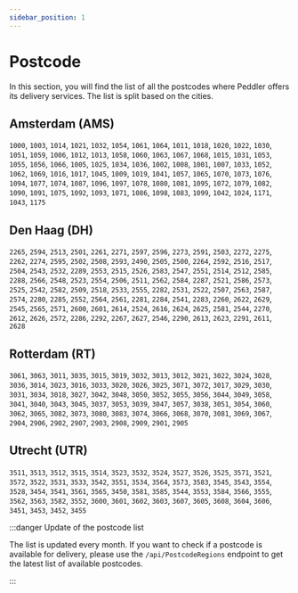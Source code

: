 ```yaml
---
sidebar_position: 1
---
```


# Postcode

In this section, you will find the list of all the postcodes where Peddler offers its delivery services. The list is split based on the cities.

## Amsterdam (AMS)

`1000`, `1003`, `1014`, `1021`, `1032`, `1054`, `1061`, `1064`, `1011`, `1018`, `1020`, `1022`, `1030`, `1051`, `1059`, `1006`, `1012`, `1013`, `1058`, `1060`, `1063`, `1067`, `1068`, `1015`, `1031`, `1053`, `1055`, `1056`, `1066`, `1005`, `1025`, `1034`, `1036`, `1002`, `1008`, `1001`, `1007`, `1033`, `1052`, `1062`, `1069`, `1016`, `1017`, `1045`, `1009`, `1019`, `1041`, `1057`, `1065`, `1070`, `1073`, `1076`, `1094`, `1077`, `1074`, `1087`, `1096`, `1097`, `1078`, `1080`, `1081`, `1095`, `1072`, `1079`, `1082`, `1090`, `1091`, `1075`, `1092`, `1093`, `1071`, `1086`, `1098`, `1083`, `1099`, `1042`, `1024`, `1171`, `1043`, `1175`

## Den Haag (DH)

`2265`, `2594`, `2513`, `2501`, `2261`, `2271`, `2597`, `2596`, `2273`, `2591`, `2503`, `2272`, `2275`, `2262`, `2274`, `2595`, `2502`, `2508`, `2593`, `2490`, `2505`, `2500`, `2264`, `2592`, `2516`, `2517`, `2504`, `2543`, `2532`, `2289`, `2553`, `2515`, `2526`, `2583`, `2547`, `2551`, `2514`, `2512`, `2585`, `2288`, `2566`, `2548`, `2523`, `2554`, `2506`, `2511`, `2562`, `2584`, `2287`, `2521`, `2586`, `2573`, `2525`, `2542`, `2582`, `2509`, `2518`, `2533`, `2555`, `2282`, `2531`, `2522`, `2507`, `2563`, `2587`, `2574`, `2280`, `2285`, `2552`, `2564`, `2561`, `2281`, `2284`, `2541`, `2283`, `2260`, `2622`, `2629`, `2545`, `2565`, `2571`, `2600`, `2601`, `2614`, `2524`, `2616`, `2624`, `2625`, `2581`, `2544`, `2270`, `2612`, `2626`, `2572`, `2286`, `2292`, `2267`, `2627`, `2546`, `2290`, `2613`, `2623`, `2291`, `2611`, `2628`

## Rotterdam (RT)

`3061`, `3063`, `3011`, `3035`, `3015`, `3019`, `3032`, `3013`, `3012`, `3021`, `3022`, `3024`, `3028`, `3036`, `3014`, `3023`, `3016`, `3033`, `3020`, `3026`, `3025`, `3071`, `3072`, `3017`, `3029`, `3030`, `3031`, `3034`, `3018`, `3027`, `3042`, `3048`, `3050`, `3052`, `3055`, `3056`, `3044`, `3049`, `3058`, `3041`, `3040`, `3043`, `3045`, `3037`, `3053`, `3039`, `3047`, `3057`, `3038`, `3051`, `3054`, `3060`, `3062`, `3065`, `3082`, `3073`, `3080`, `3083`, `3074`, `3066`, `3068`, `3070`, `3081`, `3069`, `3067`, `2904`, `2906`, `2902`, `2907`, `2903`, `2908`, `2909`, `2901`, `2905`

## Utrecht (UTR)

`3511`, `3513`, `3512`, `3515`, `3514`, `3523`, `3532`, `3524`, `3527`, `3526`, `3525`, `3571`, `3521`, `3572`, `3522`, `3531`, `3533`, `3542`, `3551`, `3534`, `3564`, `3573`, `3583`, `3545`, `3543`, `3554`, `3528`, `3454`, `3541`, `3561`, `3565`, `3450`, `3581`, `3585`, `3544`, `3553`, `3584`, `3566`, `3555`, `3562`, `3563`, `3582`, `3552`, `3600`, `3601`, `3602`, `3603`, `3607`, `3605`, `3608`, `3604`, `3606`, `3451`, `3453`, `3452`, `3455`

:::danger Update of the postcode list

The list is updated every month. If you want to check if a postcode is available for delivery, please use the ``/api/PostcodeRegions`` endpoint to get the latest list of available postcodes.

:::